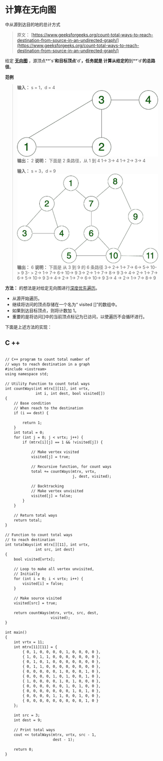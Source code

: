 # 计算在无向图

中从源到达目的地的总计方式

> 原文： [https://www.geeksforgeeks.org/count-total-ways-to-reach-destination-from-source-in-an-undirected-graph/](https://www.geeksforgeeks.org/count-total-ways-to-reach-destination-from-source-in-an-undirected-graph/)

给定 **[无向图](https://www.geeksforgeeks.org/graph-and-its-representations/)** ，源顶点**'s'**和目标顶点**'d'**，任务就是 **计算从给定**的**到**'d'**的总路径**。

**范例**

> **输入：** s = 1，d = 4
> ![Undirected Graph with 4 nodes](img/45271167e65cda595ae7b4f0c0954cc3.png)
> **输出：** 2
> **说明：**
> 下面是 2 条路径，从 1 到 4
> 1-> 3-> 4
> 1-> 2-> 3-> 4
> 
> **输入：** s = 3，d = 9
> ![Undirected graph](img/660d3680c2aafd80bff15f5f1acb4a92.png)
> **输出：** 6
> **说明：**
> 下面是 从 3 到 9 的 6 条路径
> 3-> 2-> 1-> 7-> 6-> 5-> 10-> 9
> 3- > 2-> 1-> 7-> 6-> 10-> 9
> 3-> 2-> 1-> 7-> 8-> 9
> 3-> 4-> 2-> 1-> 7-> 6-> 5-> 10-> 9
> 3-> 4-> 2-> 1-> 7-> 6-> 10-> 9
> 3-> 4 -> 2-> 1-> 7-> 8-> 9

**方法：**
的想法是对给定无向图进行[深度优先遍历](https://www.geeksforgeeks.org/depth-first-search-or-dfs-for-a-graph/)。

*   从源开始遍历。
*   继续将访问的顶点存储在一个名为“ visited []”的数组中。
*   如果到达目标顶点，则将计数加 1。
*   重要的是将访问[]中的当前顶点标记为已访问，以使遍历不会循环进行。

下面是上述方法的实现：

## C ++

```

// C++ program to count total number of 
// ways to reach destination in a graph 
#include <iostream> 
using namespace std; 

// Utility Function to count total ways 
int countWays(int mtrx[][11], int vrtx, 
              int i, int dest, bool visited[]) 
{ 
    // Base condition 
    // When reach to the destination 
    if (i == dest) { 

        return 1; 
    } 
    int total = 0; 
    for (int j = 0; j < vrtx; j++) { 
        if (mtrx[i][j] == 1 && !visited[j]) { 

            // Make vertex visited 
            visited[j] = true; 

            // Recursive function, for count ways 
            total += countWays(mtrx, vrtx, 
                               j, dest, visited); 

            // Backtracking 
            // Make vertex unvisited 
            visited[j] = false; 
        } 
    } 

    // Return total ways 
    return total; 
} 

// Function to count total ways 
// to reach destination 
int totalWays(int mtrx[][11], int vrtx, 
              int src, int dest) 
{ 
    bool visited[vrtx]; 

    // Loop to make all vertex unvisited, 
    // Initially 
    for (int i = 0; i < vrtx; i++) { 
        visited[i] = false; 
    } 

    // Make source visited 
    visited[src] = true; 

    return countWays(mtrx, vrtx, src, dest, 
                     visited); 
} 

int main() 
{ 
    int vrtx = 11; 
    int mtrx[11][11] = { 
        { 0, 1, 0, 0, 0, 0, 1, 0, 0, 0, 0 }, 
        { 1, 0, 1, 1, 0, 0, 0, 0, 0, 0, 0 }, 
        { 0, 1, 0, 1, 0, 0, 0, 0, 0, 0, 0 }, 
        { 0, 1, 1, 0, 0, 0, 0, 0, 0, 0, 0 }, 
        { 0, 0, 0, 0, 0, 1, 0, 0, 0, 1, 0 }, 
        { 0, 0, 0, 0, 1, 0, 1, 0, 0, 1, 0 }, 
        { 1, 0, 0, 0, 0, 1, 0, 1, 0, 0, 0 }, 
        { 0, 0, 0, 0, 0, 0, 1, 0, 1, 0, 0 }, 
        { 0, 0, 0, 0, 0, 0, 0, 1, 0, 1, 0 }, 
        { 0, 0, 0, 0, 1, 1, 0, 0, 1, 0, 0 }, 
        { 0, 0, 0, 0, 0, 0, 0, 0, 0, 1, 0 } 
    }; 

    int src = 3; 
    int dest = 9; 

    // Print total ways 
    cout << totalWays(mtrx, vrtx, src - 1, 
                      dest - 1); 

    return 0; 
} 

```